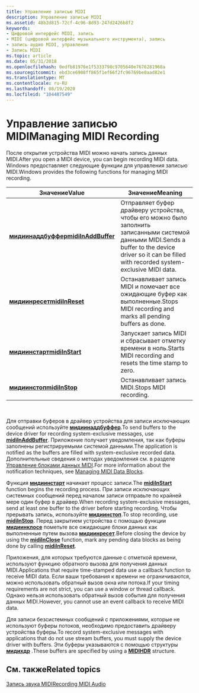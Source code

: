 ```yaml
---
title: Управление записью MIDI
description: Управление записью MIDI
ms.assetid: 48b2d815-72cf-4c96-8d93-247d2426b8f2
keywords:
- Цифровой интерфейс MIDI, запись
- MIDI (цифровой интерфейс музыкального инструмента), запись
- запись аудио MIDI, управление
- Запись MIDI
ms.topic: article
ms.date: 05/31/2018
ms.openlocfilehash: 0edfb81976e1f5333798c9705640e7676281968a
ms.sourcegitcommit: ebd3ce6908ff865f1ef66f2fc96769be0aad82e1
ms.translationtype: MT
ms.contentlocale: ru-RU
ms.lasthandoff: 08/19/2020
ms.locfileid: "104487549"
---
```

# <a name="managing-midi-recording"></a><span data-ttu-id="ddb8b-107">Управление записью MIDI</span><span class="sxs-lookup"><span data-stu-id="ddb8b-107">Managing MIDI Recording</span></span>

<span data-ttu-id="ddb8b-108">После открытия устройства MIDI можно начать запись данных MIDI.</span><span class="sxs-lookup"><span data-stu-id="ddb8b-108">After you open a MIDI device, you can begin recording MIDI data.</span></span> <span data-ttu-id="ddb8b-109">Windows предоставляет следующие функции для управления записью MIDI.</span><span class="sxs-lookup"><span data-stu-id="ddb8b-109">Windows provides the following functions for managing MIDI recording.</span></span>



| <span data-ttu-id="ddb8b-110">Значение</span><span class="sxs-lookup"><span data-stu-id="ddb8b-110">Value</span></span>                                      | <span data-ttu-id="ddb8b-111">Значение</span><span class="sxs-lookup"><span data-stu-id="ddb8b-111">Meaning</span></span>                                                                                           |
|--------------------------------------------|---------------------------------------------------------------------------------------------------|
| [<span data-ttu-id="ddb8b-112">**мидиинаддбуффер**</span><span class="sxs-lookup"><span data-stu-id="ddb8b-112">**midiInAddBuffer**</span></span>](/windows/win32/api/mmeapi/nf-mmeapi-midiinaddbuffer) | <span data-ttu-id="ddb8b-113">Отправляет буфер драйверу устройства, чтобы его можно было заполнить записанными системой данными MIDI.</span><span class="sxs-lookup"><span data-stu-id="ddb8b-113">Sends a buffer to the device driver so it can be filled with recorded system-exclusive MIDI data.</span></span> |
| [<span data-ttu-id="ddb8b-114">**мидиинресет**</span><span class="sxs-lookup"><span data-stu-id="ddb8b-114">**midiInReset**</span></span>](/windows/win32/api/mmeapi/nf-mmeapi-midiinreset)         | <span data-ttu-id="ddb8b-115">Останавливает запись MIDI и помечает все ожидающие буфер как выполненные.</span><span class="sxs-lookup"><span data-stu-id="ddb8b-115">Stops MIDI recording and marks all pending buffers as done.</span></span>                                       |
| [<span data-ttu-id="ddb8b-116">**мидиинстарт**</span><span class="sxs-lookup"><span data-stu-id="ddb8b-116">**midiInStart**</span></span>](/windows/win32/api/mmeapi/nf-mmeapi-midiinstart)         | <span data-ttu-id="ddb8b-117">Запускает запись MIDI и сбрасывает отметку времени в ноль.</span><span class="sxs-lookup"><span data-stu-id="ddb8b-117">Starts MIDI recording and resets the time stamp to zero.</span></span>                                          |
| [<span data-ttu-id="ddb8b-118">**мидиинстоп**</span><span class="sxs-lookup"><span data-stu-id="ddb8b-118">**midiInStop**</span></span>](/windows/win32/api/mmeapi/nf-mmeapi-midiinstop)           | <span data-ttu-id="ddb8b-119">Останавливает запись MIDI.</span><span class="sxs-lookup"><span data-stu-id="ddb8b-119">Stops MIDI recording.</span></span>                                                                             |



 

<span data-ttu-id="ddb8b-120">Для отправки буферов в драйвер устройства для записи исключающих сообщений используйте [**мидиинаддбуффер**](/windows/win32/api/mmeapi/nf-mmeapi-midiinaddbuffer).</span><span class="sxs-lookup"><span data-stu-id="ddb8b-120">To send buffers to the device driver for recording system-exclusive messages, use [**midiInAddBuffer**](/windows/win32/api/mmeapi/nf-mmeapi-midiinaddbuffer).</span></span> <span data-ttu-id="ddb8b-121">Приложение получает уведомления, так как буферы заполнены регистрируемыми системой данными.</span><span class="sxs-lookup"><span data-stu-id="ddb8b-121">The application is notified as the buffers are filled with system-exclusive recorded data.</span></span> <span data-ttu-id="ddb8b-122">Дополнительные сведения о методах уведомления см. в разделе [Управление блоками данных MIDI](managing-midi-data-blocks.md).</span><span class="sxs-lookup"><span data-stu-id="ddb8b-122">For more information about the notification techniques, see [Managing MIDI Data Blocks](managing-midi-data-blocks.md).</span></span>

<span data-ttu-id="ddb8b-123">Функция [**мидиинстарт**](/windows/win32/api/mmeapi/nf-mmeapi-midiinstart) начинает процесс записи.</span><span class="sxs-lookup"><span data-stu-id="ddb8b-123">The [**midiInStart**](/windows/win32/api/mmeapi/nf-mmeapi-midiinstart) function begins the recording process.</span></span> <span data-ttu-id="ddb8b-124">При записи исключающих системных сообщений перед началом записи отправьте по крайней мере один буфер в драйвер.</span><span class="sxs-lookup"><span data-stu-id="ddb8b-124">When recording system-exclusive messages, send at least one buffer to the driver before starting recording.</span></span> <span data-ttu-id="ddb8b-125">Чтобы прерывать запись, используйте [**мидиинстоп**](/windows/win32/api/mmeapi/nf-mmeapi-midiinstop).</span><span class="sxs-lookup"><span data-stu-id="ddb8b-125">To stop recording, use [**midiInStop**](/windows/win32/api/mmeapi/nf-mmeapi-midiinstop).</span></span> <span data-ttu-id="ddb8b-126">Перед закрытием устройства с помощью функции [**мидиинклосе**](/windows/win32/api/mmeapi/nf-mmeapi-midiinclose) пометьте все ожидающие блоки данных как выполненные путем вызова [**мидиинресет**](/windows/win32/api/mmeapi/nf-mmeapi-midiinreset).</span><span class="sxs-lookup"><span data-stu-id="ddb8b-126">Before closing the device by using the [**midiInClose**](/windows/win32/api/mmeapi/nf-mmeapi-midiinclose) function, mark any pending data blocks as being done by calling [**midiInReset**](/windows/win32/api/mmeapi/nf-mmeapi-midiinreset).</span></span>

<span data-ttu-id="ddb8b-127">Приложения, для которых требуются данные с отметкой времени, используют функцию обратного вызова для получения данных MIDI.</span><span class="sxs-lookup"><span data-stu-id="ddb8b-127">Applications that require time-stamped data use a callback function to receive MIDI data.</span></span> <span data-ttu-id="ddb8b-128">Если ваши требования к времени не ограничиваются, можно использовать обратный вызов окна или потока.</span><span class="sxs-lookup"><span data-stu-id="ddb8b-128">If your timing requirements are not strict, you can use a window or thread callback.</span></span> <span data-ttu-id="ddb8b-129">Однако нельзя использовать обратный вызов события для получения данных MIDI.</span><span class="sxs-lookup"><span data-stu-id="ddb8b-129">However, you cannot use an event callback to receive MIDI data.</span></span>

<span data-ttu-id="ddb8b-130">Для записи безсистемных сообщений с приложениями, которые не используют буферы потоков, необходимо предоставить драйверу устройства буферы.</span><span class="sxs-lookup"><span data-stu-id="ddb8b-130">To record system-exclusive messages with applications that do not use stream buffers, you must supply the device driver with buffers.</span></span> <span data-ttu-id="ddb8b-131">Эти буферы указываются с помощью структуры [**мидихдр**](/windows/win32/api/mmeapi/ns-mmeapi-midihdr) .</span><span class="sxs-lookup"><span data-stu-id="ddb8b-131">These buffers are specified by using a [**MIDIHDR**](/windows/win32/api/mmeapi/ns-mmeapi-midihdr) structure.</span></span>

## <a name="related-topics"></a><span data-ttu-id="ddb8b-132">См. также</span><span class="sxs-lookup"><span data-stu-id="ddb8b-132">Related topics</span></span>

<dl> <dt>

[<span data-ttu-id="ddb8b-133">Запись звука MIDI</span><span class="sxs-lookup"><span data-stu-id="ddb8b-133">Recording MIDI Audio</span></span>](recording-midi-audio.md)
</dt> </dl>

 

 